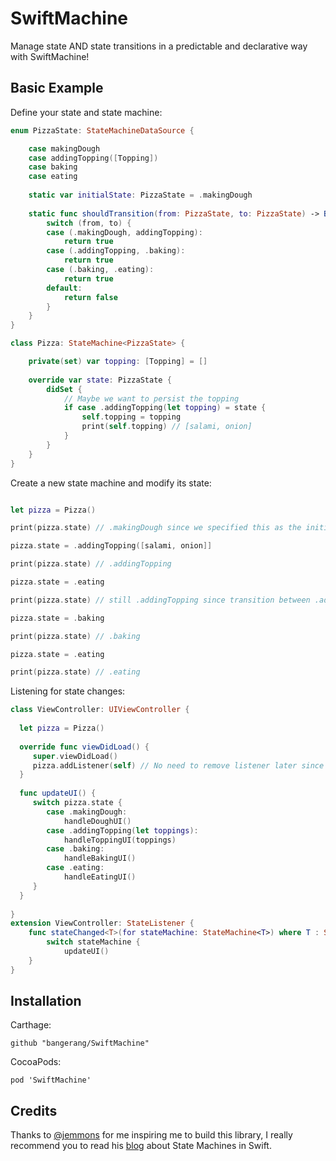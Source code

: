 # SwiftMachine
Manage state AND state transitions in a predictable and declarative way with SwiftMachine!


## Basic Example

Define your state and state machine:

```swift
enum PizzaState: StateMachineDataSource {

    case makingDough
    case addingTopping([Topping])
    case baking
    case eating
    
    static var initialState: PizzaState = .makingDough
    
    static func shouldTransition(from: PizzaState, to: PizzaState) -> Bool {
        switch (from, to) {
        case (.makingDough, addingTopping):
            return true
        case (.addingTopping, .baking):
            return true
        case (.baking, .eating):
            return true
        default:
            return false
        }
    }
}

class Pizza: StateMachine<PizzaState> {

    private(set) var topping: [Topping] = []
    
    override var state: PizzaState {
        didSet {
            // Maybe we want to persist the topping
            if case .addingTopping(let topping) = state {
                self.topping = topping
                print(self.topping) // [salami, onion]
            }
        }
    }
}
```

Create a new state machine and modify its state:

```swift

let pizza = Pizza()

print(pizza.state) // .makingDough since we specified this as the initial state

pizza.state = .addingTopping([salami, onion]]

print(pizza.state) // .addingTopping

pizza.state = .eating

print(pizza.state) // still .addingTopping since transition between .addTopping and .eating is not allowed, you have the bake the pizza first!

pizza.state = .baking 

print(pizza.state) // .baking

pizza.state = .eating

print(pizza.state) // .eating

```


Listening for state changes:

```swift
class ViewController: UIViewController {
  
  let pizza = Pizza()
  
  override func viewDidLoad() {
     super.viewDidLoad()
     pizza.addListener(self) // No need to remove listener later since its stored as a weak reference
  }
  
  func updateUI() {
     switch pizza.state {
        case .makingDough:
            handleDoughUI()
        case .addingTopping(let toppings):
            handleToppingUI(toppings)
        case .baking:
            handleBakingUI()
        case .eating:
            handleEatingUI()
     }
  }
  
}
extension ViewController: StateListener {
    func stateChanged<T>(for stateMachine: StateMachine<T>) where T : StateMachineDataSource {
        switch stateMachine {
            updateUI()
    }
}
```


## Installation

Carthage:
```
github "bangerang/SwiftMachine"
```
CocoaPods:
```
pod 'SwiftMachine'
```
## Credits

Thanks to [@jemmons](https://twitter.com/jemmons) for me inspiring me to build this library, I really recommend you to read his [blog](http://www.figure.ink/blog/2015/1/31/swift-state-machines-part-1) about State Machines in Swift.
